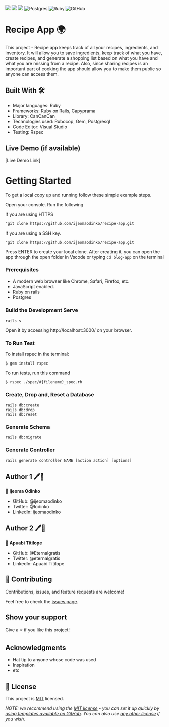 ![](https://img.shields.io/badge/Microverse-blueviolet)  ![](https://badgen.net/builder#badge/Ruby%20on%20Rails/7.0.4/red)  ![](https://badges.aleen42.com/src/visual_studio.svg)  ![Postgres](https://img.shields.io/badge/postgres-%23316192.svg?style=for-the-badge&logo=postgresql&logoColor=white)   ![Ruby](https://img.shields.io/badge/ruby-%23CC342D.svg?style=for-the-badge&logo=ruby&logoColor=white)   ![GitHub](https://img.shields.io/badge/github-%23121011.svg?style=for-the-badge&logo=github&logoColor=white)

# Recipe App 🌍

This project - Recipe app keeps track of all your recipes, ingredients, and inventory. It will allow you to save ingredients, keep track of what you have, create recipes, and generate a shopping list based on what you have and what you are missing from a recipe. Also, since sharing recipes is an important part of cooking the app should allow you to make them public so anyone can access them.


## Built With 🛠

- Major languages: Ruby
- Frameworks: Ruby on Rails, Capyprama
- Library: CanCanCan
- Technologies used: Rubocop, Gem, Postgresql
- Code Editor: Visual Studio
- Testing: Rspec

## Live Demo (if available)

[Live Demo Link]


# Getting Started

To get a local copy up and running follow these simple example steps.

Open your console. Run the following 

If you are using HTTPS

    "git clone https://github.com/ijeomaodinko/recipe-app.git

If you are using a SSH key.

    "git clone https://github.com/ijeomaodinko/recipe-app.git


Press ENTER to create your local clone. After creating it, you can open the app through the open folder in Vscode or typing   `cd blog-app`    on the terminal 


### Prerequisites
- A modern web browser like Chrome, Safari, Firefox, etc.
- JavaScript enabled.
- Ruby on rails
- Postgres


### Build the Development Serve 

    rails s 

Open it by accessing http://localhost:3000/ on your browser.

### To Run Test
To install rspec in the terminal:

    $ gem install rspec

To run tests, run this command

    $ rspec ./spec/#{filename}_spec.rb
    

### Create, Drop and, Reset a Database

    rails db:create
    rails db:drop
    rails db:reset

### Generate Schema

    rails db:migrate

### Generate Controller

    rails generate controller NAME [action action] [options]
    

## Author 1 🖊📖

👤 **Ijeoma Odinko**

- GitHub: @ijeomaodinko
- Twitter: @Iodinko
- LinkedIn: ijeomaodinko


## Author 2 🖊📖

👤 **Apuabi Titilope**

- GitHub: @Eternalgratis
- Twitter: @eternalgratis
- LinkedIn: Apuabi Titilope



## 🤝 Contributing

Contributions, issues, and feature requests are welcome!

Feel free to check the [issues page](../../issues/).


## Show your support

Give a ⭐️ if you like this project!


## Acknowledgments

- Hat tip to anyone whose code was used
- Inspiration
- etc

## 📝 License

This project is [MIT](./LICENSE) licensed.

_NOTE: we recommend using the [MIT license](https://choosealicense.com/licenses/mit/) - you can set it up quickly by [using templates available on GitHub](https://docs.github.com/en/communities/setting-up-your-project-for-healthy-contributions/adding-a-license-to-a-repository). You can also use [any other license](https://choosealicense.com/licenses/) if you wish._
